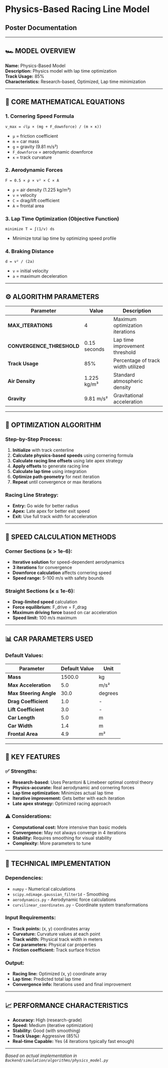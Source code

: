 # Physics-Based Racing Line Model
## Poster Documentation

---

## 🏎️ **MODEL OVERVIEW**

**Name:** Physics-Based Model  
**Description:** Physics model with lap time optimization  
**Track Usage:** 85%  
**Characteristics:** Research-based, Optimized, Lap time minimization

---

## 🧮 **CORE MATHEMATICAL EQUATIONS**

### 1. Cornering Speed Formula
```
v_max = √(μ × (mg + F_downforce) / (m × κ))
```
- `μ` = friction coefficient
- `m` = car mass
- `g` = gravity (9.81 m/s²)
- `F_downforce` = aerodynamic downforce
- `κ` = track curvature

### 2. Aerodynamic Forces
```
F = 0.5 × ρ × v² × C × A
```
- `ρ` = air density (1.225 kg/m³)
- `v` = velocity
- `C` = drag/lift coefficient
- `A` = frontal area

### 3. Lap Time Optimization (Objective Function)
```
minimize T = ∫(1/v) ds
```
- Minimize total lap time by optimizing speed profile

### 4. Braking Distance
```
d = v² / (2a)
```
- `v` = initial velocity
- `a` = maximum deceleration

---

## ⚙️ **ALGORITHM PARAMETERS**

| Parameter | Value | Description |
|-----------|-------|-------------|
| **MAX_ITERATIONS** | 4 | Maximum optimization iterations |
| **CONVERGENCE_THRESHOLD** | 0.15 seconds | Lap time improvement threshold |
| **Track Usage** | 85% | Percentage of track width utilized |
| **Air Density** | 1.225 kg/m³ | Standard atmospheric density |
| **Gravity** | 9.81 m/s² | Gravitational acceleration |

---

## 🔄 **OPTIMIZATION ALGORITHM**

### Step-by-Step Process:
1. **Initialize** with track centerline
2. **Calculate physics-based speeds** using cornering formula
3. **Calculate racing line offsets** using late apex strategy
4. **Apply offsets** to generate racing line
5. **Calculate lap time** using integration
6. **Optimize path geometry** for next iteration
7. **Repeat** until convergence or max iterations

### Racing Line Strategy:
- **Entry:** Go wide for better radius
- **Apex:** Late apex for better exit speed
- **Exit:** Use full track width for acceleration

---

## 🏁 **SPEED CALCULATION METHODS**

### Corner Sections (κ > 1e-6):
- **Iterative solution** for speed-dependent aerodynamics
- **3 iterations** for convergence
- **Downforce calculation** affects cornering speed
- **Speed range:** 5-100 m/s with safety bounds

### Straight Sections (κ ≤ 1e-6):
- **Drag-limited speed** calculation
- **Force equilibrium:** F_drive = F_drag
- **Maximum driving force** based on car acceleration
- **Speed limit:** 100 m/s maximum

---

## 📊 **CAR PARAMETERS USED**

### Default Values:
| Parameter | Default Value | Unit |
|-----------|--------------|------|
| **Mass** | 1500.0 | kg |
| **Max Acceleration** | 5.0 | m/s² |
| **Max Steering Angle** | 30.0 | degrees |
| **Drag Coefficient** | 1.0 | - |
| **Lift Coefficient** | 3.0 | - |
| **Car Length** | 5.0 | m |
| **Car Width** | 1.4 | m |
| **Frontal Area** | 4.9 | m² |

---

## 🎯 **KEY FEATURES**

### ✅ **Strengths:**
- **Research-based:** Uses Perantoni & Limebeer optimal control theory
- **Physics-accurate:** Real aerodynamic and cornering forces
- **Lap time optimization:** Minimizes actual lap time
- **Iterative improvement:** Gets better with each iteration
- **Late apex strategy:** Optimized racing approach

### ⚠️ **Considerations:**
- **Computational cost:** More intensive than basic models
- **Convergence:** May not always converge in 4 iterations
- **Stability:** Requires smoothing for visual stability
- **Complexity:** More parameters to tune

---

## 🔧 **TECHNICAL IMPLEMENTATION**

### Dependencies:
- `numpy` - Numerical calculations
- `scipy.ndimage.gaussian_filter1d` - Smoothing
- `aerodynamics.py` - Aerodynamic force calculations
- `curvilinear_coordinates.py` - Coordinate system transformations

### Input Requirements:
- **Track points:** (x, y) coordinates array
- **Curvature:** Curvature values at each point
- **Track width:** Physical track width in meters
- **Car parameters:** Physical car properties
- **Friction coefficient:** Track surface friction

### Output:
- **Racing line:** Optimized (x, y) coordinate array
- **Lap time:** Predicted total lap time
- **Convergence info:** Iterations used and final improvement

---

## 📈 **PERFORMANCE CHARACTERISTICS**

- **Accuracy:** High (research-grade)
- **Speed:** Medium (iterative optimization)
- **Stability:** Good (with smoothing)
- **Track Usage:** Aggressive (85%)
- **Real-time Capable:** Yes (4 iterations typically fast enough)

---

*Based on actual implementation in `Backend/simulation/algorithms/physics_model.py`*